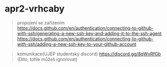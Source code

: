 # apr2-vrhcaby
>propojení se zařízením
https://docs.github.com/en/authentication/connecting-to-github-with-ssh/generating-a-new-ssh-key-and-adding-it-to-the-ssh-agent
https://docs.github.com/en/authentication/connecting-to-github-with-ssh/adding-a-new-ssh-key-to-your-github-account

>komunikace(UJEP studentský discord)
https://discord.gg/8qWvRfGb
(Dito, tohle můžeš ignorovat)
